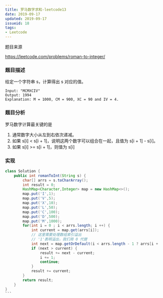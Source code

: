 ```yaml
---
title: 罗马数字求和-leetcode13
date: 2019-09-17
updated: 2019-09-17
issueid: 18
tags:
- Leetcode
---
```

题目来源

https://leetcode.com/problems/roman-to-integer/

### 题目描述

给定一个字符串 s，计算得出 s 对应的值。

```
Input: "MCMXCIV"
Output: 1994
Explanation: M = 1000, CM = 900, XC = 90 and IV = 4.
```

### 题目分析

罗马数字计算最关键的是

1. 通常数字大小从左到右依次递减。
2. 如果 s[i] < s[i + 1]，说明这两个数字可以组合在一起，且值为 s[i + 1] - s[i]。
3. 如果 s[i] >= s[i + 1]，则值为 s[i]

### 实现

````java
class Solution {
    public int romanToInt(String s) {
        char[] arrs = s.toCharArray();
        int result = 0;
        HashMap<Character,Integer> map = new HashMap<>();
        map.put('I',1);
        map.put('V',5);
        map.put('X',10);
        map.put('L',50);
        map.put('C',100);
        map.put('D',500);
        map.put('M',1000);
        for(int i = 0 ; i < arrs.length; i ++) {
            int current = map.get(arrs[i]);
            // 这里需要处理数组索引溢出
            // '1'表明溢出，我们用 0 代替
            int next = map.getOrDefault(i < arrs.length - 1 ? arrs[i + 1] : '1',0);
            if (next > current) {
                result += next - current;
                i += 1;
                continue;
            }
            result += current;
        }
        return result;
    }
}
```